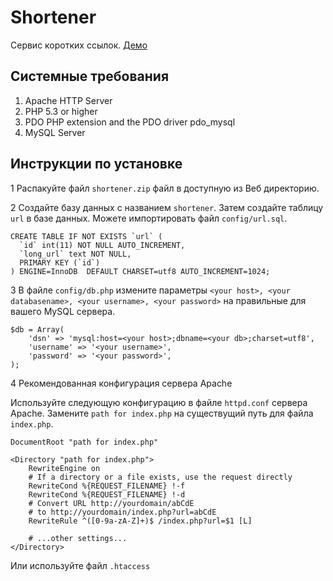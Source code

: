 Shortener
==========
Сервис коротких ссылок. [Демо](http://shurl.hol.es/)

Системные требования
-------------------

1. Apache HTTP Server
2. PHP 5.3 or higher
3. PDO PHP extension and the PDO driver pdo_mysql
4. MySQL Server

Инструкции по установке
-----------------------

1 Распакуйте файл ```shortener.zip``` файл в доступную из Веб директорию.

2 Создайте базу данных с названием ```shortener```. Затем создайте таблицу ```url``` в базе данных. Можете импортировать файл ```config/url.sql```.

```
CREATE TABLE IF NOT EXISTS `url` (
  `id` int(11) NOT NULL AUTO_INCREMENT,
  `long_url` text NOT NULL,
  PRIMARY KEY (`id`)
) ENGINE=InnoDB  DEFAULT CHARSET=utf8 AUTO_INCREMENT=1024;
```

3 В файле ```config/db.php``` измените параметры ```<your host>, <your databasename>, <your username>, <your password>``` на правильные для вашего MySQL сервера.

```
$db = Array(
    'dsn' => 'mysql:host=<your host>;dbname=<your db>;charset=utf8',
    'username' => '<your username>',
    'password' => '<your password>',
);
```
 
4 Рекомендованная конфигурация сервера Apache

Используйте следующую конфигурацию в файле ```httpd.conf``` сервера Apache.
Замените ```path for index.php``` на существущий путь для файла ```index.php```.

```
DocumentRoot "path for index.php"

<Directory "path for index.php">
    RewriteEngine on
    # If a directory or a file exists, use the request directly
    RewriteCond %{REQUEST_FILENAME} !-f
    RewriteCond %{REQUEST_FILENAME} !-d
    # Convert URL http://yourdomain/abCdE 
    # to http://yourdomain/index.php?url=abCdE
    RewriteRule ^([0-9a-zA-Z]+)$ /index.php?url=$1 [L]

    # ...other settings...
</Directory>
```
Или используйте файл ```.htaccess```
